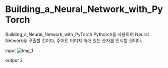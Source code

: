 # Building_a_Neural_Network_with_PyTorch
Building_a_Neural_Network_with_PyTorch Pythorch을 사용하여 Neural Network을 구출할 것이다. 주어진 이미지 속에 있는 숫자를 인식할 것이다.

input
![img_1](https://github.com/chimeddor/Building_a_Neural_Network_with_PyTorch/assets/53028417/577f249e-f974-4182-a88e-1bee900fdf03)

output
2
